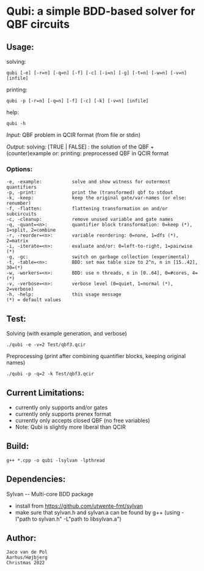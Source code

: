 # **Qubi**: a simple BDD-based solver for QBF circuits

## Usage:

solving:

    qubi [-e] [-r=n] [-q=n] [-f] [-c] [-i=n] [-g] [-t=n] [-w=n] [-v=n] [infile]

printing:

    qubi -p [-r=n] [-q=n] [-f] [-c] [-k] [-v=n] [infile]

help:

    qubi -h

_Input:_  QBF problem in QCIR format (from file or stdin)

_Output:_  solving:   [TRUE | FALSE] : the solution of the QBF + (counter)example 
    _or:_  printing:  preprocessed QBF in QCIR format


### Options:

    -e, -example:           solve and show witness for outermost quantifiers
    -p, -print:             print the (transformed) qbf to stdout
    -k, -keep:              keep the original gate/var-names (or else: renumber)
    -f, -flatten:           flattening transformation on and/or subcircuits
    -c, -cleanup:           remove unused variable and gate names
    -q, -quant=<n>:         quantifier block transformation: 0=keep (*), 1=split, 2=combine
    -r, -reorder=<n>:       variable reordering: 0=none, 1=dfs (*), 2=matrix
    -i, -iterate=<n>:       evaluate and/or: 0=left-to-right, 1=pairwise (*)
    -g, -gc:                switch on garbage collection (experimental)
    -t, -table=<n>:         BDD: set max table size to 2^n, n in [15..42], 30=(*)
    -w, -workers=<n>:       BDD: use n threads, n in [0..64], 0=#cores, 4=(*)
    -v, -verbose=<n>:       verbose level (0=quiet, 1=normal (*), 2=verbose)
    -h, -help:              this usage message
    (*) = default values

## Test:

Solving (with example generation, and verbose)

    ./qubi -e -v=2 Test/qbf3.qcir

Preprocessing (print after combining quantifier blocks, keeping original names)

    ./qubi -p -q=2 -k Test/qbf3.qcir

## Current Limitations:

- currently only supports and/or gates
- currently only supports prenex format
- currently only accepts closed QBF (no free variables)
- Note: Qubi is slightly more liberal than QCIR

## Build:

    g++ *.cpp -o qubi -lsylvan -lpthread

## Dependencies:

Sylvan -- Multi-core BDD package
- install from https://github.com/utwente-fmt/sylvan
- make sure that sylvan.h and sylvan.a can be found by g++
  (using -I"path to sylvan.h" -L"path to libsylvan.a")

## Author:

    Jaco van de Pol
    Aarhus/Højbjerg
    Christmas 2022